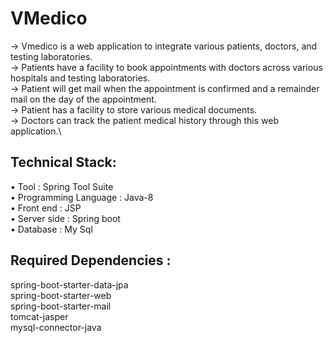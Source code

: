 # VMedico

-> Vmedico is a web application to integrate various patients, doctors, and testing laboratories.\
-> Patients have a facility to book appointments with doctors across various hospitals and testing laboratories.\
-> Patient will get mail when the appointment is confirmed and a remainder mail on the day of the appointment.\
-> Patient has a facility to store various medical documents.\
-> Doctors can track the patient medical history through this web application.\

## Technical Stack:
•	Tool					:  Spring Tool Suite\
•	Programming Language	:  Java-8\
•	Front end				: JSP\
•	Server side			: Spring boot\
•	Database				: My Sql

## Required Dependencies :
spring-boot-starter-data-jpa\
spring-boot-starter-web\
spring-boot-starter-mail\
tomcat-jasper\
mysql-connector-java





